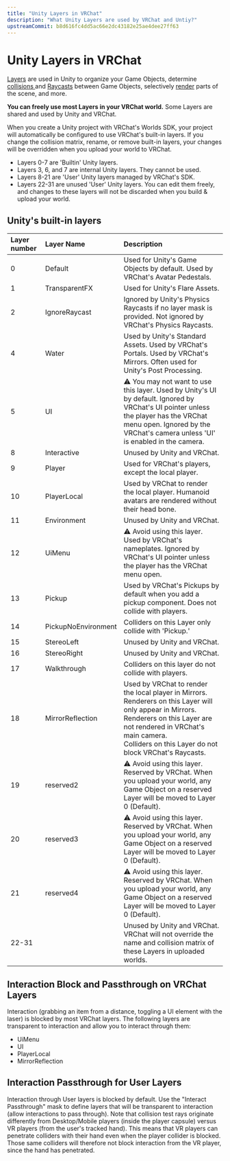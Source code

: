 ```yaml
---
title: "Unity Layers in VRChat"
description: "What Unity Layers are used by VRChat and Untiy?"
upstreamCommit: b8d616fc4dd5ac66e2dc43182e25ae4dee27ff63
---
```


# Unity Layers in VRChat

[Layers](https://docs.unity3d.com/2019.4/Documentation/Manual/Layers.html) are used in Unity to organize your Game Objects, determine [collisions ](https://docs.unity3d.com/2019.4/Documentation/Manual/LayerBasedCollision.html) and [Raycasts](https://docs.unity3d.com/2019.4/Documentation/ScriptReference/Physics.Raycast.html) between Game Objects, selectively [render](https://docs.unity3d.com/2019.4/Documentation/ScriptReference/Camera-cullingMask.html) parts of the scene, and more.

**You can freely use most Layers in your VRChat world.** Some Layers are shared and used by Unity and VRChat.

When you create a Unity project with VRChat's Worlds SDK, your project will automatically be configured to use VRChat's built-in layers. If you change the collision matrix, rename, or remove built-in layers, your changes will be overridden when you upload your world to VRChat.

- Layers 0-7 are 'Builtin' Unity layers.
- Layers 3, 6, and 7 are internal Unity layers. They cannot be used.
- Layers 8-21 are 'User' Unity layers managed by VRChat's SDK.
- Layers 22-31 are unused 'User' Unity layers. You can edit them freely, and changes to these layers will not be discarded when you build & upload your world.

## Unity's built-in layers

| Layer number | Layer Name          | Description                                                                                                                                                                                                                                            |
| :----------- | :------------------ | :----------------------------------------------------------------------------------------------------------------------------------------------------------------------------------------------------------------------------------------------------- |
| 0            | Default             | Used for Unity's Game Objects by default. Used by VRChat's Avatar Pedestals.                                                                                                                                                                           |
| 1            | TransparentFX       | Used for Unity's Flare Assets.                                                                                                                                                                                                                         |
| 2            | IgnoreRaycast       | Ignored by Unity's Physics Raycasts if no layer mask is provided. Not ignored by VRChat's Physics Raycasts.                                                                                                                                            |
| 4            | Water               | Used by Unity's Standard Assets. Used by VRChat's Portals. Used by VRChat's Mirrors. Often used for Unity's Post Processing.                                                                                                                           |
| 5            | UI                  | ⚠ You may not want to use this layer. Used by Unity's UI by default. Ignored by VRChat's UI pointer unless the player has the VRChat menu open. Ignored by the VRChat's camera unless 'UI' is enabled in the camera.                                   |
| 8            | Interactive         | Unused by Unity and VRChat.                                                                                                                                                                                                                            |
| 9            | Player              | Used for VRChat's players, except the local player.                                                                                                                                                                                                    |
| 10           | PlayerLocal         | Used by VRChat to render the local player. Humanoid avatars are rendered without their head bone.                                                                                                                                                      |
| 11           | Environment         | Unused by Unity and VRChat.                                                                                                                                                                                                                            |
| 12           | UiMenu              | ⚠ Avoid using this layer. Used by VRChat's nameplates. Ignored by VRChat's UI pointer unless the player has the VRChat menu open.                                                                                                                      |
| 13           | Pickup              | Used by VRChat's Pickups by default when you add a pickup component. Does not collide with players.                                                                                                                                                    |
| 14           | PickupNoEnvironment | Colliders on this Layer only collide with 'Pickup.'                                                                                                                                                                                                    |
| 15           | StereoLeft          | Unused by Unity and VRChat.                                                                                                                                                                                                                            |
| 16           | StereoRight         | Unused by Unity and VRChat.                                                                                                                                                                                                                            |
| 17           | Walkthrough         | Colliders on this layer do not collide with players.                                                                                                                                                                                                   |
| 18           | MirrorReflection    | Used by VRChat to render the local player in Mirrors. <br />Renderers on this Layer will only appear in Mirrors. <br />Renderers on this Layer are not rendered in VRChat's main camera.<br /> Colliders on this Layer do not block VRChat's Raycasts. |
| 19           | reserved2           | ⚠ Avoid using this layer. Reserved by VRChat. When you upload your world, any Game Object on a reserved Layer will be moved to Layer 0 (Default).                                                                                                      |
| 20           | reserved3           | ⚠ Avoid using this layer. Reserved by VRChat. When you upload your world, any Game Object on a reserved Layer will be moved to Layer 0 (Default).                                                                                                      |
| 21           | reserved4           | ⚠ Avoid using this layer. Reserved by VRChat. When you upload your world, any Game Object on a reserved Layer will be moved to Layer 0 (Default).                                                                                                      |
| 22-31        |                     | Unused by Unity and VRChat. VRChat will not override the name and collision matrix of these Layers in uploaded worlds.                                                                                                                                 |

## Interaction Block and Passthrough on VRChat Layers

Interaction (grabbing an item from a distance, toggling a UI element with the laser) is blocked by most VRChat layers. The following layers are transparent to interaction and allow you to interact through them:
 - UiMenu
 - UI
 - PlayerLocal
 - MirrorReflection

 ## Interaction Passthrough for User Layers

Interaction through User layers is blocked by default. Use the "Interact Passthrough" mask to define layers that will be transparent to interaction (allow interactions to pass through). Note that collision test rays originate differently from Desktop/Mobile players (inside the player capsule) versus VR players (from the user's tracked hand). This means that VR players can penetrate colliders with their hand even when the player collider is blocked. Those same colliders will therefore not block interaction from the VR player, since the hand has penetrated.
